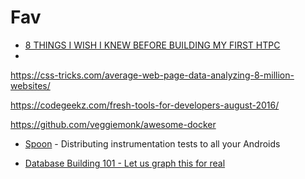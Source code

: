 # Fav

* [8 THINGS I WISH I KNEW BEFORE BUILDING MY FIRST HTPC](http://mymediaexperience.com/first-htpc-tips/)
* 


https://css-tricks.com/average-web-page-data-analyzing-8-million-websites/


https://codegeekz.com/fresh-tools-for-developers-august-2016/


https://github.com/veggiemonk/awesome-docker









* [Spoon](http://square.github.io/spoon/) - Distributing instrumentation tests to all your Androids

* [Database Building 101 - Let us graph this for real](https://ayende.com/blog/175041/database-building-101-let-us-graph-this-for-real)



